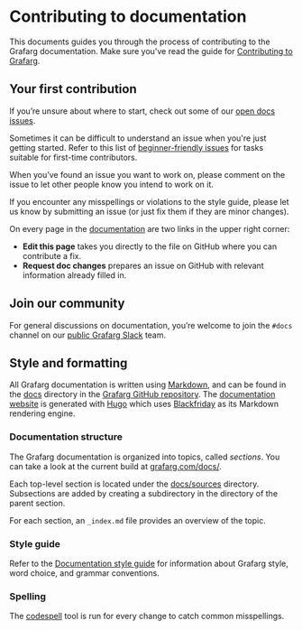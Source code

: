 # Contributing to documentation

This documents guides you through the process of contributing to the Grafarg documentation. Make sure you've read the guide for [Contributing to Grafarg](/CONTRIBUTING.md).

## Your first contribution

If you’re unsure about where to start, check out some of our [open docs issues](https://github.com/famarks/grafarg/issues?q=is%3Aopen+is%3Aissue+label%3Atype%2Fdocs).

Sometimes it can be difficult to understand an issue when you're just getting started. Refer to this list of [beginner-friendly issues](https://github.com/famarks/grafarg/issues?q=is%3Aopen+is%3Aissue+label%3Atype%2Fdocs+label%3A"beginner+friendly") for tasks suitable for first-time contributors.

When you’ve found an issue you want to work on, please comment on the issue to let other people know you intend to work on it.

If you encounter any misspellings or violations to the style guide, please let us know by submitting an issue (or just fix them if they are minor changes).

On every page in the [documentation](https://grafarg.com/docs/) are two links in the upper right corner:

- **Edit this page** takes you directly to the file on GitHub where you can contribute a fix.
- **Request doc changes** prepares an issue on GitHub with relevant information already filled in.

## Join our community

For general discussions on documentation, you’re welcome to join the `#docs` channel on our [public Grafarg Slack](http://slack.raintank.io) team.

## Style and formatting

All Grafarg documentation is written using [Markdown](https://en.wikipedia.org/wiki/Markdown), and can be found in the [docs](/docs) directory in the [Grafarg GitHub repository](https://github.com/famarks/grafarg). The [documentation website](https://grafarg.com/docs) is generated with [Hugo](https://gohugo.io) which uses [Blackfriday](https://github.com/russross/blackfriday) as its Markdown rendering engine.

### Documentation structure

The Grafarg documentation is organized into topics, called _sections_. You can take a look at the current build at [grafarg.com/docs/](https://grafarg.com/docs/).

Each top-level section is located under the [docs/sources](/docs/sources) directory. Subsections are added by creating a subdirectory in the directory of the parent section.

For each section, an `_index.md` file provides an overview of the topic.

### Style guide

Refer to the [Documentation style guide](style-guides/documentation-style-guide.md) for information about Grafarg style, word choice, and grammar conventions.

### Spelling

The [codespell](https://github.com/codespell-project/codespell) tool is run for every change to catch common misspellings.
